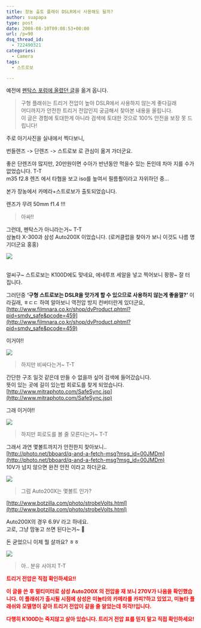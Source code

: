 ```yaml
---
title: 장농 출토 플래쉬 DSLR에서 사용해도 될까?
author: suapapa
type: post
date: 2008-08-10T09:08:53+00:00
url: /p=90
dsq_thread_id:
  - 722490321
categories:
  - Camera
tags:
  - 스트로보

---
```

예전에 [펜탁스 포럼에 올렸던 글][1]을 옮겨 옵니다.

> 구형 플래쉬는 트리거 전압이 높아 DSLR에서 사용하지 않는게 좋다길래  
> 어디까지가 안전한 트리거 전압인지 궁금해서 찾아본 내용을 올립니다.  
> 이 글은 경험에 토대한게 아니라 검색에 토대한 것으로 100% 안전을 보장 못 드립니다!

주로 아기사진을 실내에서 찍다보니,

  
번들렌즈 -> 단렌즈 -> 스트로보 로 관심이 옮겨 가더군요.

좋은 단렌즈야 많지만, 20만원이면 수아가 반년동안 먹을수 있는 돈인데 차마 지를 수가 없었습니다. T-T  
m35 f2.8 렌즈 에서 타협을 보고 iso를 높여서 필름퓔이라고 자위하던 중&#8230;

본가 장농에서 카메라+스트로보가 출토되었습니다.

렌즈가 무려 50mm f1.4 !!!

> 아싸!!

<span id="zboard">그런데, 펜탁스가 아니라는거~ T-T<br /> 삼놀타 X-300과 삼성 Auto200X 이었습니다. (로커클럽을 찾아가 보니 이것도 나름 명기더군요 홍홍)<br /> </span>

![](https://asset.homin.dev/blog/2008/08/auto200x.webp)

<span id="zboard"><br /> 얼씨구~ 스트로보는 K100D에도 맞네요, 에네루프 세알을 넣고 찍어보니 팡팡~ 잘 터집니다.</span>

<span id="zboard">그러던중 <strong>&#8216;구형 스트로보는 DSLR을 맛가게 할 수 있으므로 사용하지 않는게 좋을껄?&#8217;</strong> 이라길래, ㅎㄷㄷ 하여 알아보니 역전압 방지 컨버터란게 있더군요,<br /> [http://www.filmnara.co.kr/shop/dvProduct.phtml?pid=smdv_safe&pcode=459](http://www.filmnara.co.kr/shop/dvProduct.phtml?pid=smdv_safe&pcode=459)<br /> </span>

 <span id="zboard">이거야!!</span>

![](https://asset.homin.dev/blog/2008/08/surprise.webp)

> <span id="zboard">하지만 비싸다는거~ T-T</span>

간단한 구조 일것 같은데 만들 수 없을까 싶어 검색에 들어갔습니다.  
뜻이 있는 곳에 길이 있는법 회로도를 찾게 되었습니다.  
[http://www.mitraphoto.com/SafeSync.jsp](http://www.mitraphoto.com/SafeSync.jsp)

그래 이거야!!

![](https://asset.homin.dev/blog/2008/08/stupid.webp)

> <span id="zboard">하지만 회로도를 볼 줄 모른다는거~ T-T</span>

그래서 과연 몇볼트까지가 안전한지 찾아보니..  
[http://photo.net/bboard/q-and-a-fetch-msg?msg_id=00JMDm](http://photo.net/bboard/q-and-a-fetch-msg?msg_id=00JMDm)  
10V가 넘지 않으면 완전 안전 이라고 하더군요.

![](https://asset.homin.dev/blog/2008/08/think.webp)

> <span id="zboard">그럼 Auto200X는 몇볼트 인가?</span>  
> <span id="zboard"></span>

 <span id="zboard">[http://www.botzilla.com/photo/strobeVolts.html](http://www.botzilla.com/photo/strobeVolts.html)</span>

Auto200X의 경우 6.9V 라고 하네요.  
고로, 그냥 맘놓고 쓰면 된다는거~ 🙂

돈 굳었으니 이제 뭘 살까요? ㅎㅎ

![](https://asset.homin.dev/blog/2008/08/eat.webp)

> <span id="zboard">아.. 분유 사야지 T-T</span>

<font color="#ff0000"><strong>트리거 전압은 직접 확인하세요!!</strong></font>

<font color="#ff0000"><strong>이 글을 쓴 후 멀티미터로 삼성 Auto200X 의 전압을 재 보니 270V가 나옴을 확인했습니다. 이 플래쉬가 출시될 시점에 삼성은 미놀타의 카메라를 카피?하고 있었고, 미놀타 플래쉬와 모델명이 같아 트리거 전압이 같을 줄 알았는데 허걱!!입니다.</strong></font>

<font color="#ff0000"><strong>다행히 K100D는 죽지않고 살아 있습니다. 트리거 전압 표를 믿지 말고 직접 확인하세요!</strong></font>

 [1]: http://www.penfo.co.kr/bbs/view.php?id=study&page=1&sn1=&divpage=1&si=off&sn=off&ss=on&sc=off&keyword=%C0%E5%B3%F3&select_arrange=headnum&desc=asc&no=101